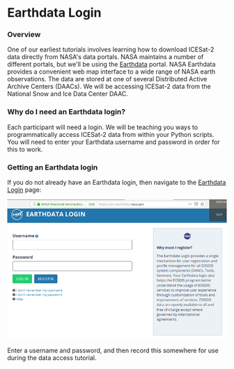 # Earthdata Login

### Overview

One of our earliest tutorials involves learning how to download ICESat-2 data directly from NASA's data portals. NASA maintains a number of different portals, but we'll be using the [Earthdata](https://earthdata.nasa.gov/) portal. NASA Earthdata provides a convenient web map interface to a wide range of NASA earth observations. The data are stored at one of several Distributed Active Archive Centers (DAACs). We will be accessing ICESat-2 data from the National Snow and Ice Data Center DAAC.

### Why do I need an Earthdata login?

Each participant will need a login. We will be teaching you ways to programmatically access ICESat-2 data from within your Python scripts. You will need to enter your Earthdata username and password in order for this to work.

### Getting an Earthdata login

If you do not already have an Earthdata login, then navigate to the [Earthdata Login](https://urs.earthdata.nasa.gov/) page:

![earthdata-login](img/earthdata-login.png)

Enter a username and password, and then record this somewhere for use during the data access tutorial. 




